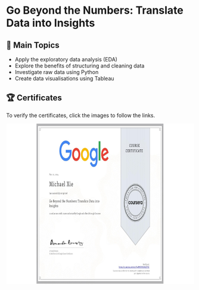 # Go Beyond the Numbers: Translate Data into Insights

## 📄 Main Topics 
- Apply the exploratory data analysis (EDA)
- Explore the benefits of structuring and cleaning data 
- Investigate raw data using Python 
- Create data visualisations using Tableau 


## 🏆 Certificates 
To verify the certificates, click the images to follow the links.

<p align="middle">
  <a href="https://www.coursera.org/account/accomplishments/verify/WN7RYUH2E7RC"><img src="Certificate.jpeg" height="430"></a>

</p>